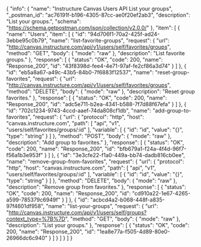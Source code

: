 {
  "info": {
    "name": "Instructure Canvas Users API List your groups",
    "_postman_id": "ac76191f-b196-4305-87cc-ae0f20ef2ab3",
    "description": "List your groups.",
    "schema": "https://schema.getpostman.com/json/collection/v2.0.0/"
  },
  "item": [
    {
      "name": "Users",
      "item": [
        {
          "id": "94d706f1-70a2-425f-ad24-3ebbe95c0b79",
          "name": "list-favorite-groups",
          "request": {
            "url": "http://canvas.instructure.com/api/v1/users/self/favorites/groups",
            "method": "GET",
            "body": {
              "mode": "raw"
            },
            "description": "List favorite groups."
          },
          "response": [
            {
              "status": "OK",
              "code": 200,
              "name": "Response_200",
              "id": "43f8398d-fee4-4e71-97af-fe2cf86a3d74"
            }
          ]
        },
        {
          "id": "eb5a8a67-a49c-43b5-84b0-7f6883f12537",
          "name": "reset-group-favorites",
          "request": {
            "url": "http://canvas.instructure.com/api/v1/users/self/favorites/groups",
            "method": "DELETE",
            "body": {
              "mode": "raw"
            },
            "description": "Reset group favorites."
          },
          "response": [
            {
              "status": "OK",
              "code": 200,
              "name": "Response_200",
              "id": "adc5e711-b2ea-4341-b588-7f7d88f67efa"
            }
          ]
        },
        {
          "id": "702c1234-9743-4ccd-aaef-74da808cf1db",
          "name": "add-group-to-favorites",
          "request": {
            "url": {
              "protocol": "http",
              "host": "canvas.instructure.com",
              "path": [
                "api",
                "v1",
                "users/self/favorites/groups/:id"
              ],
              "variable": [
                {
                  "id": "id",
                  "value": "{}",
                  "type": "string"
                }
              ]
            },
            "method": "POST",
            "body": {
              "mode": "raw"
            },
            "description": "Add group to favorites."
          },
          "response": [
            {
              "status": "OK",
              "code": 200,
              "name": "Response_200",
              "id": "bfb679a1-f24a-4f4d-96f7-f56a1b3e953f"
            }
          ]
        },
        {
          "id": "3e3cfe22-f1a0-449a-bb74-dadb816cb0ee",
          "name": "remove-group-from-favorites",
          "request": {
            "url": {
              "protocol": "http",
              "host": "canvas.instructure.com",
              "path": [
                "api",
                "v1",
                "users/self/favorites/groups/:id"
              ],
              "variable": [
                {
                  "id": "id",
                  "value": "{}",
                  "type": "string"
                }
              ]
            },
            "method": "DELETE",
            "body": {
              "mode": "raw"
            },
            "description": "Remove group from favorites."
          },
          "response": [
            {
              "status": "OK",
              "code": 200,
              "name": "Response_200",
              "id": "cd910a22-1e67-4265-a599-785379c6949f"
            }
          ]
        },
        {
          "id": "acbcd4a2-b068-448f-a835-97f4601df958",
          "name": "list-your-groups",
          "request": {
            "url": "http://canvas.instructure.com/api/v1/users/self/groups?context_type=%7B%7D",
            "method": "GET",
            "body": {
              "mode": "raw"
            },
            "description": "List your groups."
          },
          "response": [
            {
              "status": "OK",
              "code": 200,
              "name": "Response_200",
              "id": "1ea8e77a-f505-4d89-80e0-26966dc6c940"
            }
          ]
        }
      ]
    }
  ]
}
